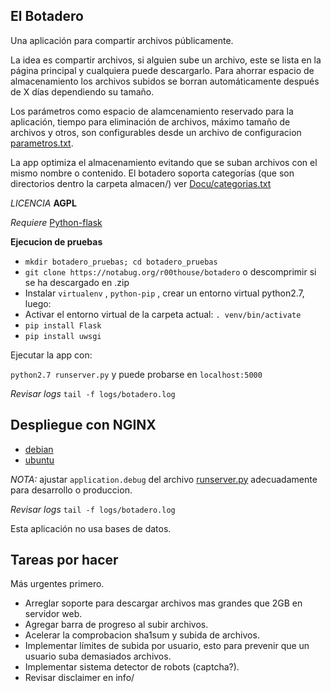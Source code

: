 ## El Botadero ##

Una aplicación para compartir archivos públicamente.

La idea es compartir archivos, si alguien sube un archivo, este se lista en la página principal y cualquiera puede descargarlo. Para ahorrar espacio de almacenamiento los archivos subidos se borran automáticamente después de X días dependiendo su tamaño.

Los parámetros como espacio de alamcenamiento reservado para la aplicación, tiempo para eliminación de archivos, máximo tamaño de archivos y otros, son configurables desde un archivo de configuracion [parametros.txt](parametros.txt).

La app optimiza el almacenamiento evitando que se suban archivos con el mismo nombre o contenido.
El botadero soporta categorías (que son directorios dentro la carpeta almacen/) ver [Docu/categorias.txt](Docu/categorias.txt)

*LICENCIA* **AGPL**

*Requiere* [Python-flask](http://flask.pocoo.org/docs/0.10/installation/#installation)

**Ejecucion de pruebas**

* `mkdir botadero_pruebas; cd botadero_pruebas`
* `git clone https://notabug.org/r00thouse/botadero` o descomprimir si se ha descargado en .zip 
* Instalar `virtualenv` , `python-pip` , crear un entorno virtual python2.7, luego:
* Activar el entorno virtual de la carpeta actual: `. venv/bin/activate`
* `pip install Flask`
* `pip install uwsgi`

Ejecutar la app con:

`python2.7 runserver.py` y puede probarse en `localhost:5000`

*Revisar logs* `tail -f logs/botadero.log`

## Despliegue con NGINX ##

* [debian](Docu/notas_deploy_nginx_debian.txt)
* [ubuntu](Docu/notas_deploy_nginx_ubuntu.txt)

*NOTA:* ajustar `application.debug` del archivo [runserver.py](runserver.py) adecuadamente para desarrollo o produccion.

*Revisar logs* `tail -f logs/botadero.log`

Esta aplicación no usa bases de datos.

## Tareas por hacer ##

Más urgentes primero.

* Arreglar soporte para descargar archivos mas grandes que 2GB en servidor web.
* Agregar barra de progreso al subir archivos.
* Acelerar la comprobacion sha1sum y subida de archivos.
* Implementar límites de subida por usuario, esto para prevenir que un usuario suba demasiados archivos.
* Implementar sistema detector de robots (captcha?).
* Revisar disclaimer en info/
